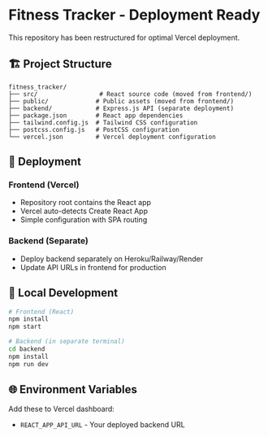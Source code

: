 # Fitness Tracker - Deployment Ready

This repository has been restructured for optimal Vercel deployment.

## 🏗️ Project Structure

```
fitness_tracker/
├── src/                 # React source code (moved from frontend/)
├── public/             # Public assets (moved from frontend/)  
├── backend/            # Express.js API (separate deployment)
├── package.json        # React app dependencies
├── tailwind.config.js  # Tailwind CSS configuration
├── postcss.config.js   # PostCSS configuration
└── vercel.json         # Vercel deployment configuration
```

## 🚀 Deployment

### Frontend (Vercel)
- Repository root contains the React app
- Vercel auto-detects Create React App
- Simple configuration with SPA routing

### Backend (Separate)
- Deploy backend separately on Heroku/Railway/Render
- Update API URLs in frontend for production

## 🔧 Local Development

```bash
# Frontend (React)
npm install
npm start

# Backend (in separate terminal)
cd backend
npm install  
npm run dev
```

## 🌐 Environment Variables

Add these to Vercel dashboard:
- `REACT_APP_API_URL` - Your deployed backend URL
